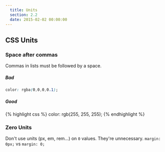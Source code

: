 ```yaml
---
  title: Units
  section: 2.2
  date: 2015-02-02 00:00:00
---
```


## CSS Units

### Space after commas

Commas in lists must be followed by a space.

##### Bad

```css
color: rgba(0,0,0,0.1);
```

##### Good

{% highlight css %}
color: rgb(255, 255, 255);
{% endhighlight %}


### Zero Units

Don't use units (px, em, rem...) on `0` values. They're unnecessary. `margin: 0px;` vs `margin: 0;`
